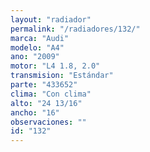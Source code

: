 ```yaml
---
layout: "radiador"
permalink: "/radiadores/132/"
marca: "Audi"
modelo: "A4"
ano: "2009"
motor: "L4 1.8, 2.0"
transmision: "Estándar"
parte: "433652"
clima: "Con clima"
alto: "24 13/16"
ancho: "16"
observaciones: ""
id: "132"
---
```


